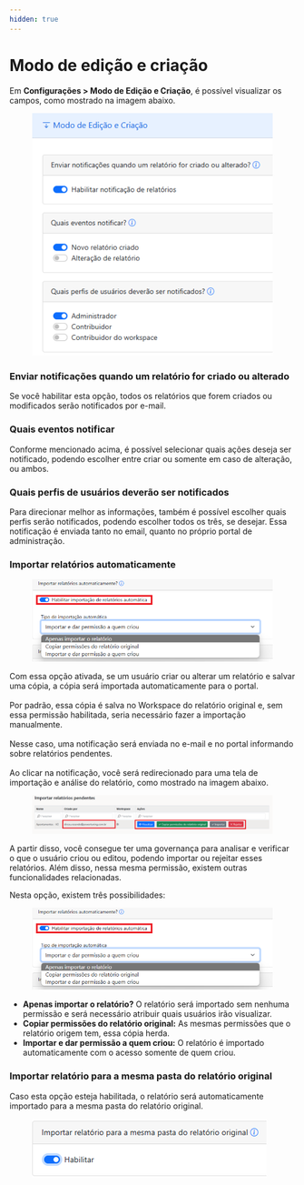 ```yaml
---
hidden: true
---
```


# Modo de edição e criação

Em **Configurações > Modo de Edição e Criação**, é possível visualizar os campos, como mostrado na imagem abaixo.

<div align="left"><figure><img src="../../../../.gitbook/assets/Captura-de-tela-2024-07-25-231946.png" alt=""><figcaption></figcaption></figure></div>

### **Enviar notificações quando um relatório for criado ou alterado**

Se você habilitar esta opção, todos os relatórios que forem criados ou modificados serão notificados por e-mail.

### **Quais eventos notificar**

Conforme mencionado acima, é possível selecionar quais ações deseja ser notificado, podendo escolher entre criar ou somente em caso de alteração, ou ambos.

### **Quais perfis de usuários deverão ser notificados**

Para direcionar melhor as informações, também é possível escolher quais perfis serão notificados, podendo escolher todos os três, se desejar. Essa notificação é enviada tanto no email, quanto no próprio portal de administração.

### **Importar relatórios automaticamente**

<div align="left"><figure><img src="../../../../.gitbook/assets/Captura-de-tela-2024-07-25-224957.png" alt=""><figcaption></figcaption></figure></div>

Com essa opção ativada, se um usuário criar ou alterar um relatório e salvar uma cópia, a cópia será importada automaticamente para o portal.\
\
Por padrão, essa cópia é salva no Workspace do relatório original e, sem essa permissão habilitada, seria necessário fazer a importação manualmente. \
\
Nesse caso, uma notificação será enviada no e-mail e no portal informando sobre relatórios pendentes.\
\
Ao clicar na notificação, você será redirecionado para uma tela de importação e análise do relatório, como mostrado na imagem abaixo.

<figure><img src="../../../../.gitbook/assets/Usuario-que-fez.png" alt=""><figcaption></figcaption></figure>

A partir disso, você consegue ter uma governança para analisar e verificar o que o usuário criou ou editou, podendo importar ou rejeitar esses relatórios. Além disso, nessa mesma permissão, existem outras funcionalidades relacionadas.

&#x20;

Nesta opção, existem três possibilidades:

<figure><img src="../../../../.gitbook/assets/Captura-de-tela-2024-07-25-224957.png" alt=""><figcaption></figcaption></figure>

* **Apenas importar o relatório?** O relatório será importado sem nenhuma permissão e será necessário atribuir quais usuários irão visualizar.
* **Copiar permissões do relatório original:** As mesmas permissões que o relatório origem tem, essa cópia herda.
* **Importar e dar permissão a quem criou:** O relatório é importado automaticamente com o acesso somente de quem criou.



### **Importar relatório para a mesma pasta do relatório original**

Caso esta opção esteja habilitada, o relatório será automaticamente importado para a mesma pasta do relatório original.

<div align="left"><figure><img src="../../../../.gitbook/assets/Captura-de-tela-2024-07-25-233000.png" alt=""><figcaption></figcaption></figure></div>
